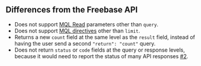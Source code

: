 ## Differences from the Freebase API

* Does not support [MQL Read](https://developers.google.com/freebase/v1/mqlread) parameters other than `query`.
* Does not support [MQL directives](http://wiki.freebase.com/wiki/MQL_directives) other than `limit`.
* Returns a new `count` field at the same level as the `result` field, instead of having the user send a second `"return": "count"` query.
* Does not return `status` or `code` fields at the query or response levels, because it would need to report the status of many API responses [#2](https://github.com/influencemapping/whos_got_dirt-server/issues/2).
